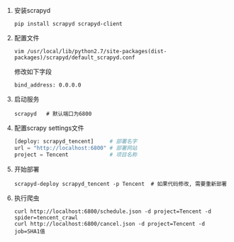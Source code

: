 1. 安装scrapyd

   ```shell
   pip install scrapyd scrapyd-client
   ```

2. 配置文件

   ```shell
   vim /usr/local/lib/python2.7/site-packages(dist-packages)/scrapyd/default_scrapyd.conf
   ```

   修改如下字段

   ```shell
   bind_address: 0.0.0.0
   ```

3. 启动服务

   ```shell
   scrapyd   # 默认端口为6800
   ```

4. 配置scrapy settings文件

   ```python
   [deploy: scrapyd_tencent]     # 部署名字
   url = "http://localhost:6800" # 部署网站
   project = Tencent             # 项目名称
   ```

5. 开始部署

   ```shell
   scrapyd-deploy scrapyd_tencent -p Tencent  # 如果代码修改, 需要重新部署
   ```

6. 执行爬虫

   ```shell
   curl http://localhost:6800/schedule.json -d project=Tencent -d spider=tencent_crawl
   curl http://localhost:6800/cancel.json -d project=Tencent -d job=SHA1值
   ```

   

